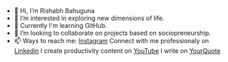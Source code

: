 - 👋 Hi, I’m Rishabh Bahuguna
- 👀 I’m interested in exploring new dimensions of life.
- 🌱 Currently I'm learning GitHub.
- 💞️ I’m looking to collaborate on projects based on sociopreneurship. 
- 📫 Ways to reach me: [Instagram](https://www.instagram.com/rb03_27) 
Connect with me professionaly on [Linkedin](https://www.linkedin.com/in/rishabhbahuguna03)
I create productivity content on [YouTube](https://www.youtube.com/channel/UCx7Ftr8Q9dOZKYnLQE7bKYw)
I write on [YourQuote](https://www.yourquote.in/rishabh-bahuguna-bzv55/quotes)
